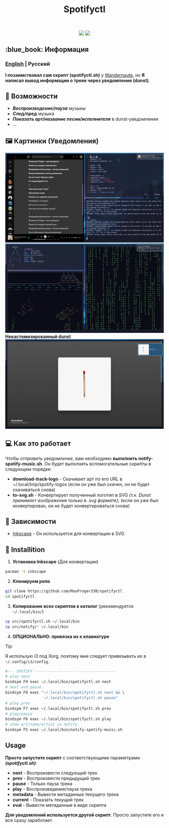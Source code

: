 <h1 align="center">Spotifyctl</h1>

<!-- BADGES -->
</br>

<p align="center">
  <img src="https://img.shields.io/github/issues/MaxProger338/spotifyctl?style=for-the-badge">
  <img src="https://img.shields.io/github/repo-size/MaxProger338/spotifyctl?style=for-the-badge">
  </br>
</p>

<!-- ABOUT -->
<h2 align="left"> :blue_book: Информация</h2>

### [English](../README.md) | **Русский**

__I позаимствовал сам скрипт (spotifyctl.sh)__ у [Wandernauta](https://gist.github.com/wandernauta/6800547), но **Я написал вывод информации о треке через уведомление (dunst)**.

<!-- FEATURES -->
## 🚀 Возможности
* ***Воспроизведение/пауза*** музыкы
* ***След/пред*** музыка
* ***Показать арт/название песни/исполнителя*** в dunst-уведомлении
* ...

<!-- PREVIEW -->
## 🖼️ Картинки (Уведомления)
![preview](assets/preview/2.png)
![preview](assets/preview/3.png)
**Некастомизированный dunst**
![preview](assets/preview/1.png)

<!-- HOW DOES IT WORK -->
## 💻 Как это работает
Чтобы *отправить уведомление*, вам необходимо **выполнить notify-spotify-music.sh**. Он будет выполнять вспомогательные скрипты в следующем порядке: 
- **download-track-logo** - Скачивает арт по его URL в ~/.local/tmp/spotify-logos (если он уже был скачен, он не будет скачиваться снова)
- **to-svg.sh** - Конвертирует полученный логотип в SVG *(т.к. Dunst принимает изображения только в .svg формате)*; (если он уже был конвертирован, он не будет конвертироваться снова)


<!-- DEPENDENCIES -->
## 🗿 Зависимости

- [Inkscape](https://inkscape.org/) - Он используется для конвертации в SVG

<!-- INSTALLITION -->
## 📘 Installition

1. **Установка Inkscape** (Для конвертации)
```bash
pacman -S inkscape 
```
2. **Клонируем репо**
```bash
git clone https://github.com/MaxProger338/spotifyctl
cd spotifyctl
```
3. **Копирование всех скриптов в каталог** (рекомендуется `~/.local/bin/`)
```bash
cp src/spotifyctl.sh ~/.local/bin
cp src/notify/* ~/.local/bin
```
4. **ОПЦИОНАЛЬНО: привязка их к клавиатуре** 

> [!TIP]
> Я использую i3 под Xorg, поэтому мне следует привязывать их в `~/.config/i3/config`.

```bash
#--- SPOTIFY ------------------------------------
# play next
bindsym F9 exec ~/.local/bin/spotifyctl.sh next
# next and pause
bindsym F8 exec "~/.local/bin/spotifyctl.sh next && \
                 ~/.local/bin/spotifyctl.sh pause"
# play prev
bindsym F7 exec ~/.local/bin/spotifyctl.sh prev
# play/pause
bindsym F6 exec ~/.local/bin/spotifyctl.sh play
# show art/name/artist in notify
bindsym F5 exec ~/.local/bin/notify-spotify-music.sh
```

<!-- USAGE -->
## Usage

**Просто запустите скрипт** с соответствующими параметрами ***(spotifyctl.sh)***:

- **next** - Воспроизвести следующий трек
- **prev** - Воспроизвести предыдущий трек
- **pause** - Только пауза трека
- **play** - Воспроизведение/пауза трека
- **metadata** - Вывести метаданные текущего трека
- **current** - Показать текущий трек
- **eval** - Вывести метаданные в виде скрипта

**Для уведомлений используется другой скрипт**. Просто запустите его и все сразу заработает.